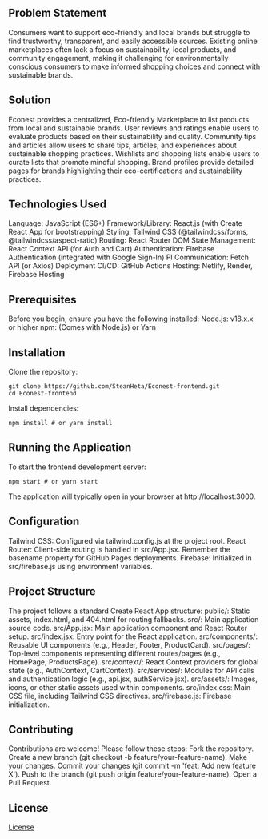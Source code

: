 ## Problem Statement
Consumers want to support eco-friendly and local brands but struggle to find trustworthy, transparent, and easily accessible sources. Existing online marketplaces often lack a focus on sustainability, local products, and community engagement, making it challenging for environmentally conscious consumers to make informed shopping choices and connect with sustainable brands.

## Solution
Econest provides a centralized, Eco-friendly Marketplace to list products from local and sustainable brands. User reviews and ratings enable users to evaluate products based on their sustainability and quality. Community tips and articles allow users to share tips, articles, and experiences about sustainable shopping practices. Wishlists and shopping lists enable users to curate lists that promote mindful shopping. Brand profiles provide detailed pages for brands highlighting their eco-certifications and sustainability practices.

## Technologies Used
Language: JavaScript (ES6+)
Framework/Library: React.js (with Create React App for bootstrapping)
Styling: Tailwind CSS (@tailwindcss/forms, @tailwindcss/aspect-ratio)
Routing: React Router DOM
State Management: React Context API (for Auth and Cart)
Authentication: Firebase Authentication (integrated with Google Sign-In)
PI Communication: Fetch API (or Axios)
Deployment CI/CD: GitHub Actions
Hosting: Netlify, Render, Firebase Hosting

## Prerequisites
Before you begin, ensure you have the following installed:
Node.js: v18.x.x or higher
npm: (Comes with Node.js) or Yarn

## Installation
Clone the repository:
```
git clone https://github.com/SteanHeta/Econest-frontend.git
cd Econest-frontend
```
Install dependencies:
```
npm install # or yarn install
```
## Running the Application
To start the frontend development server:
```
npm start # or yarn start
```
The application will typically open in your browser at http://localhost:3000.

## Configuration
Tailwind CSS: Configured via tailwind.config.js at the project root.
React Router: Client-side routing is handled in src/App.jsx. Remember the basename property for GitHub Pages deployments.
Firebase: Initialized in src/firebase.js using environment variables.

## Project Structure
The project follows a standard Create React App structure:
public/: Static assets, index.html, and 404.html for routing fallbacks.
src/: Main application source code.
src/App.jsx: Main application component and React Router setup.
src/index.jsx: Entry point for the React application.
src/components/: Reusable UI components (e.g., Header, Footer, ProductCard).
src/pages/: Top-level components representing different routes/pages (e.g., HomePage, ProductsPage).
src/context/: React Context providers for global state (e.g., AuthContext, CartContext).
src/services/: Modules for API calls and authentication logic (e.g., api.jsx, authService.jsx).
src/assets/: Images, icons, or other static assets used within components.
src/index.css: Main CSS file, including Tailwind CSS directives.
src/firebase.js: Firebase initialization.

## Contributing
Contributions are welcome! Please follow these steps:
Fork the repository.
Create a new branch (git checkout -b feature/your-feature-name).
Make your changes.
Commit your changes (git commit -m 'feat: Add new feature X').
Push to the branch (git push origin feature/your-feature-name).
Open a Pull Request.

## License
[License](./License)